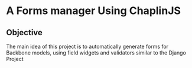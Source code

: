 # A Forms manager Using ChaplinJS

## Objective

The main idea of this project is to automatically generate forms for Backbone models, using
field widgets and validators similar to the Django Project